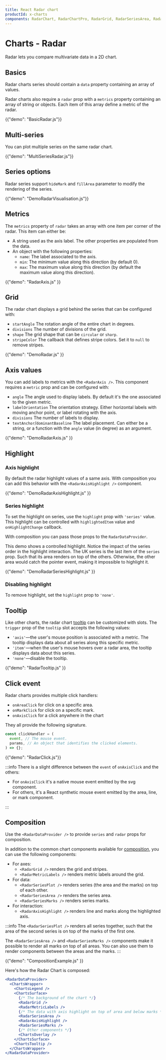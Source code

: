 ```yaml
---
title: React Radar chart
productId: x-charts
components: RadarChart, RadarChartPro, RadarGrid, RadarSeriesArea, RadarSeriesMarks, RadarSeriesPlot, RadarMetricLabels, RadarAxisHighlight, RadarAxis, ChartsWrapper
---
```


# Charts - Radar

<p class="description">Radar lets you compare multivariate data in a 2D chart.</p>

## Basics

Radar charts series should contain a `data` property containing an array of values.

Radar charts also require a `radar` prop with a `metrics` property containing an array of string or objects.
Each item of this array define a metric of the radar.

{{"demo": "BasicRadar.js"}}

## Multi-series

You can plot multiple series on the same radar chart.

{{"demo": "MultiSeriesRadar.js"}}

## Series options

Radar series support `hideMark` and `fillArea` parameter to modify the rendering of the series.

{{"demo": "DemoRadarVisualisation.js"}}

## Metrics

The `metrics` property of `radar` takes an array with one item per corner of the radar.
This item can either be:

- A string used as the axis label. The other properties are populated from the data.
- An object with the following properties:
  - `name`: The label associated to the axis.
  - `min`: The minimum value along this direction (by default 0).
  - `max`: The maximum value along this direction (by default the maximum value along this direction).

{{"demo": "RadarAxis.js" }}

## Grid

The radar chart displays a grid behind the series that can be configured with:

- `startAngle` The rotation angle of the entire chart in degrees.
- `divisions` The number of divisions of the grid.
- `shape` The grid shape that can be `circular` or `sharp`.
- `stripeColor` The callback that defines stripe colors. Set it to `null` to remove stripes.

{{"demo": "DemoRadar.js" }}

## Axis values

You can add labels to metrics with the `<RadarAxis />`.
This component requires a `metric` prop and can be configured with:

- `angle` The angle used to display labels. By default it's the one associated to the given metric.
- `labelOrientation` The orientation strategy. Either horizontal labels with moving anchor point, or label rotating with the axis.
- `divisions` The number of labels to display.
- `textAnchor`/`dominantBaseline` The label placement. Can either be a string, or a function with the `angle` value (in degree) as an argument.

{{"demo": "DemoRadarAxis.js" }}

## Highlight

### Axis highlight

By default the radar highlight values of a same axis.
With composition you can add this behavior with the `<RadarAxisHighlight />` component.

{{"demo": "DemoRadarAxisHighlight.js" }}

### Series highlight

To set the highlight on series, use the `highlight` prop with `'series'` value.
This highlight can be controlled with `highlightedItem` value and `onHighlightChange` callback.

With composition you can pass those props to the `RadarDataProvider`.

This demo shows a controlled highlight.
Notice the impact of the series order in the highlight interaction.
The UK series is the last item of the `series` prop.
Such that its area renders on top of the others.
Otherwise, the other area would catch the pointer event, making it impossible to highlight it.

{{"demo": "DemoRadarSeriesHighlight.js" }}

### Disabling highlight

To remove highlight, set the `highlight` prop to `'none'`.

## Tooltip

Like other charts, the radar chart [tooltip](/x/react-charts/tooltip/) can be customized with slots.
The `trigger` prop of the `tooltip` slot accepts the following values:

- `'axis'`—the user's mouse position is associated with a metric. The tooltip displays data about all series along this specific metric.
- `'item'`—when the user's mouse hovers over a radar area, the tooltip displays data about this series.
- `'none'`—disable the tooltip.

{{"demo": "RadarTooltip.js" }}

## Click event

Radar charts provides multiple click handlers:

- `onAreaClick` for click on a specific area.
- `onMarkClick` for click on a specific mark.
- `onAxisClick` for a click anywhere in the chart

They all provide the following signature.

```js
const clickHandler = (
  event, // The mouse event.
  params, // An object that identifies the clicked elements.
) => {};
```

{{"demo": "RadarClick.js"}}

:::info
There is a slight difference between the `event` of `onAxisClick` and the others:

- For `onAxisClick` it's a native mouse event emitted by the svg component.
- For others, it's a React synthetic mouse event emitted by the area, line, or mark component.

:::

## Composition

Use the `<RadarDataProvider />` to provide `series` and `radar` props for composition.

In addition to the common chart components available for [composition](/x/react-charts/composition/), you can use the following components:

- For axes:
  - `<RadarGrid />` renders the grid and stripes.
  - `<RadarMetricLabels />` renders metric labels around the grid.
- For data:
  - `<RadarSeriesPlot />` renders series (the area and the marks) on top of each other.
  - `<RadarSeriesArea />` renders the series area.
  - `<RadarSeriesMarks />` renders series marks.
- For interaction:
  - `<RadarAxisHighlight />` renders line and marks along the highlighted axis.

:::info
The `<RadarSeriesPlot />` renders all series together, such that the area of the second series is on top of the marks of the first one.

The `<RadarSeriesArea />` and `<RadarSeriesMarks />` components make it possible to render all marks on top of all areas.
You can also use them to render components between the areas and the marks.
:::

{{"demo": "CompositionExample.js" }}

Here's how the Radar Chart is composed:

```jsx
<RadarDataProvider>
  <ChartsWrapper>
    <ChartsLegend />
    <ChartsSurface>
      {/* The background of the chart */}
      <RadarGrid />
      <RadarMetricLabels />
      {/* The data with axis highlight on top of area and below marks */}
      <RadarSeriesArea />
      <RadarAxisHighlight />
      <RadarSeriesMarks />
      {/* Other components */}
      <ChartsOverlay />
    </ChartsSurface>
    <ChartsTooltip />
  </ChartsWrapper>
</RadarDataProvider>
```

